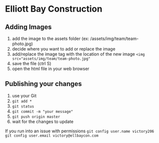 # Elliott Bay Construction

## Adding Images
1. add the image to the assets folder (ex: /assets/img/team/team-photo.jpg)
2. decide where you want to add or replace the image
3. add/replace the image tag with the location of the new image ``<img src="assets/img/team/team-photo.jpg"``
4. save the file (ctrl S) 
5. open the html file in your web browser


## Publishing your changes
1. use your Git 
2. ``git add *`` 
3. ``git status``
4. ``git commit -m "your message"``
5. ``git push origin master``
6. wait for the changes to update

If you run into an issue with permissions 
``git config user.name victory206``
``git config user.email victory@ellbaycon.com``